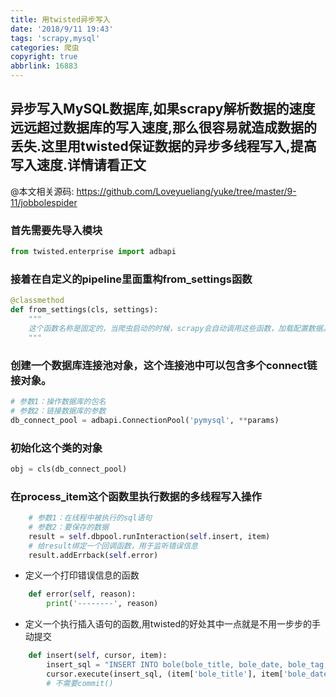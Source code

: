 ```yaml
---
title: 用twisted异步写入
date: '2018/9/11 19:43'
tags: 'scrapy,mysql'
categories: 爬虫
copyright: true
abbrlink: 16883
---
```


## 异步写入MySQL数据库,如果scrapy解析数据的速度远远超过数据库的写入速度,那么很容易就造成数据的丢失.这里用twisted保证数据的异步多线程写入,提高写入速度.详情请看正文

@本文相关源码: https://github.com/Loveyueliang/yuke/tree/master/9-11/jobbolespider

<!--more-->

### 首先需要先导入模块
```python
from twisted.enterprise import adbapi
```
### 接着在自定义的pipeline里面重构from_settings函数
```python
@classmethod
def from_settings(cls, settings):
    """
    这个函数名称是固定的，当爬虫启动的时候，scrapy会自动调用这些函数，加载配置数据。
    """
```
### 创建一个数据库连接池对象，这个连接池中可以包含多个connect链接对象。
```python
# 参数1：操作数据库的包名
# 参数2：链接数据库的参数
db_connect_pool = adbapi.ConnectionPool('pymysql', **params)
```
### 初始化这个类的对象
```python
obj = cls(db_connect_pool)
```
### 在process_item这个函数里执行数据的多线程写入操作
```python
    # 参数1：在线程中被执行的sql语句
    # 参数2：要保存的数据
    result = self.dbpool.runInteraction(self.insert, item)
    # 给result绑定一个回调函数，用于监听错误信息
    result.addErrback(self.error)
```
* 定义一个打印错误信息的函数
```python
    def error(self, reason):
        print('--------', reason)
```
* 定义一个执行插入语句的函数,用twisted的好处其中一点就是不用一步步的手动提交
```python
    def insert(self, cursor, item):
        insert_sql = "INSERT INTO bole(bole_title, bole_date, bole_tag, bole_content, bole_dz, bole_sc, bole_pl, bole_img_src) VALUES (%s, %s, %s, %s, %s, %s, %s, %s)"
        cursor.execute(insert_sql, (item['bole_title'], item['bole_date'], item['bole_tag'], item['bole_content'], item['bole_dz'], item['bole_sc'], item['bole_pl'], item['bole_img_path']))
        # 不需要commit()
```